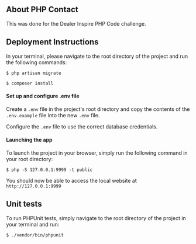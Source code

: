 ## About PHP Contact

This was done for the Dealer Inspire PHP Code challenge. 

## Deployment Instructions

In your terminal, please navigate to the root directory of the project and run the following commands:

`$ php artisan migrate`

`$ composer install`

#### Set up and configure .env file

Create a `.env` file in the project's root directory and copy the contents of the `.env.example` file into the new `.env` file.

Configure the `.env` file to use the correct database credentials.

#### Launching the app 

To launch the project in your browser, simply run the following command in your root directory:

`$ php -S 127.0.0.1:9999 -t public`

You should now be able to access the local website at `http://127.0.0.1:9999`

## Unit tests

To run PHPUnit tests, simply navigate to the root directory of the project in your terminal and run:

`$ ./vendor/bin/phpunit`